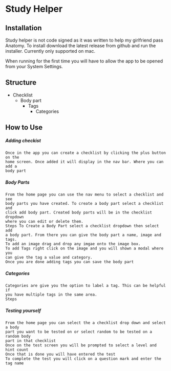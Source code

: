 # Study Helper


## Installation

Study helper is not code signed as it was written to help my girlfriend pass Anatomy.
To install download the latest release from github and run the installer. Currently only supported on mac.

When running for the first time you will have to allow the app to be opened from your System Settings.

## Structure
- Checklist
    - Body part
        - Tags
            - Categories
## How to Use
##### Adding checkist

    Once in the app you can create a checklist by clicking the plus button on the 
    home screen. Once added it will display in the nav bar. Where you can add a
    body part



##### Body Parts
    From the home page you can use the nav menu to select a checklist and see
    body parts you have created. To create a body part select a checklist and
    click add body part. Created body parts will be in the checklist dropdown
    where you can edit or delete them. 
    Steps To Create a Body Part select a checklist dropdown then select add
    a body part. From there you can give the body part a name, image and tags.
    To add an image drag and drop any imgae onto the image box.
    To add Tags right click on the image and you will shown a modal where you
    can give the tag a value and category. 
    Once you are done adding tags you can save the body part

##### Categories
    Categories are give you the option to label a tag. This can be helpful if
    you have multiple tags in the same area. 
    Steps 

##### Testing yourself
    From the home page you can select the a checklist drop down and select a body
    part you want to be tested on or select random to be tested on a random body
    part in that checklist
    Once on the test screen you will be prompted to select a level and hint count
    Once that is done you will have entered the test
    To complete the test you will click on a question mark and enter the tag name
